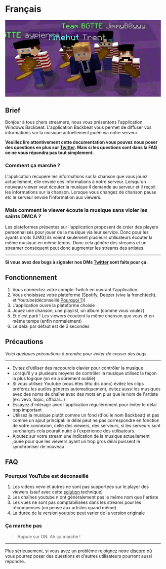 # Français

![](https://github.com/back-beat/streamer/blob/main/screen.png)

## Brief
Bonjour à tous chers streamers, nous vous présentons l'application Windows Backbeat. L'application Backbeat vous permet de diffuser vos informations sur la musique actuellement jouée via notre serveur. 

**Veuillez lire attentivement cette documentation vous pouvez nous poser des questions en plus sur [Twitter](https://twitter.com/backbeat_ext). Mais si les questions sont dans la FAQ on ne vous répondra pas tout simplement.**

### Comment ça marche ?
L'application récupère les informations sur la chanson que vous jouez actuellement, elle envoie ces informations à notre serveur. Lorsqu'un nouveau viewer veut écouter la musique il demande au serveur et il reçoit les informations sur la chanson. Lorsque vous changez de chanson pause etc le serveur envoie l'information aux viewers. 

### Mais comment le viewer écoute la musique sans violer les saints DMCA ?
Les plateformes présentes sur l'application proposent de créer des players personnalisés pour jouer de la musique via leur service. Donc pour les ayants droits (UMG) ils voient seulement plusieurs utilisateurs écouter la même musique en même temps. Donc cela génère des streams et un streamer conséquent peut donc augmenter les streams des artistes.

---

**Si vous avez des bugs à signaler nos DMs [Twitter](https://twitter.com/backbeat_ext) sont faits pour ça.**

## Fonctionnement
1. Vous connectez votre compte Twitch en ouvrant l'application
2. Vous choisissez votre plateforme (Spotify, Deezer (vive la frenchtech), et Youtube(déconseillé [Pourquoi ?](#Pourquoi-YouTube-est-déconseillé)))
3. L'application ouvre la plateforme choisie
4. Jouez une chanson, une playlist, un album (comme vous voulez)
5. Et c'est parti ! Les viewers écoutent la même chanson que vous et en même temps (enfin normalement)
6. Le délai par défaut est de 3 secondes

## Précautions
*Voici quelques précautions à prendre pour éviter de causer des bugs*

---

* Evitez d'utiliser des raccourcis clavier pour contrôler la musique
* Lorsqu'il y a plusieurs moyens de contrôler la musique utilisez la façon la plus logique (on en a sûrement oublié)
* Si vous utilisez Youtube (vous êtes têtu dis donc) évitez les clips préférez les audios générés automatiquement, évitez aussi les musiques avec des noms de chaîne avec des mots en plus que le nom de l'artiste (ex: vevo, topic, official...)
* Essayez d'intéragir avec l'application régulièrement pour éviter le délai trop important
* Utilisez la musique plutôt comme un fond (d'où le nom Backbeat) et pas comme un ajout principal: le délai peut ne pas correspondre en fonction de votre connexion, celle des viewers, des serveurs, si les serveurs sont surchargés cela pourait nuire à l'expérience des utilisateurs.
* Ajoutez sur votre stream une indication de la musique actuellement jouée pour que les viewers ayant un trop gros délai puissent le synchroniser de nouveau

## FAQ

### Pourquoi YouTube est déconseillé
1. Les videos vevo et autres ne sont pas supportées sur le player des viewers (sauf avec cette [solution](#Solution-Vevo) technique)
2. Les chaînes youtube n'ont généralement pas le même nom que l'artiste
3. Les vues ne sont pas comptabilisées dans les streams pour les récompenses (on pense aux artistes quand même)
4. La durée de la version youtube peut varier de la version originale

### Ça marche pas
> Appuie sur ON.
> Ah ça marche !

---

Plus sérieusement, si vous avez un problème rejoignez notre [discord](https://discord.gg/7HA6NQetP5) où vous pourrez poser des questions et d'autres utilisateurs pourront aussi répondre.
